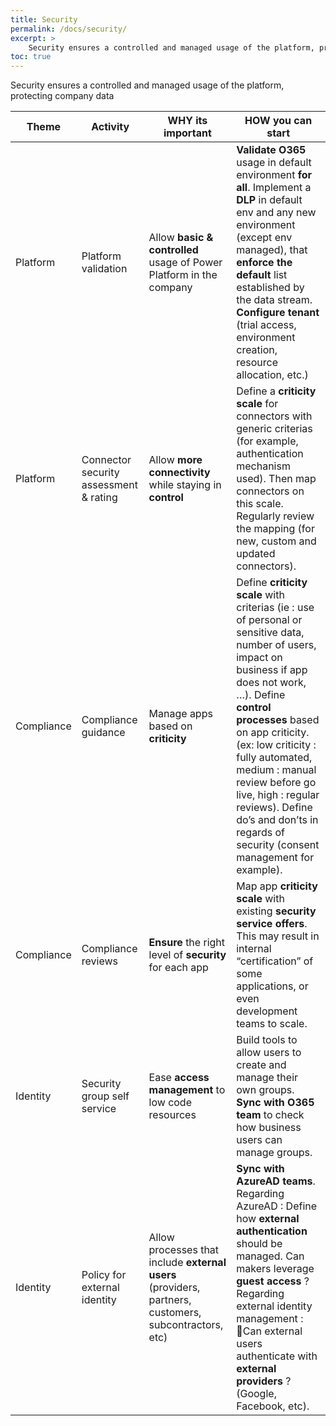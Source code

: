 ```yaml
---
title: Security
permalink: /docs/security/
excerpt: >
    Security ensures a controlled and managed usage of the platform, protecting company data.
toc: true
---
```


Security ensures a controlled and managed usage of the platform, protecting company data

| Theme | Activity | WHY its important | HOW you can start |
| --- | --- | --- | --- |
| Platform | Platform validation | Allow **basic & controlled** usage of Power Platform in the company | **Validate O365** usage in default environment **for all**. Implement a **DLP** in default env and any new environment (except env managed), that **enforce the default** list established by the data stream. **Configure tenant** (trial access, environment creation, resource allocation, etc.) |
| Platform | Connector security assessment & rating | Allow **more connectivity** while staying in **control** | Define a **criticity scale** for connectors with generic criterias (for example, authentication mechanism used). Then map connectors on this scale. Regularly review the mapping (for new, custom and updated connectors). |
| Compliance | Compliance guidance | Manage apps based on **criticity** | Define **criticity scale** with criterias (ie : use of personal or sensitive data, number of users, impact on business if app does not work,  …). Define **control processes** based on app criticity. (ex: low criticity : fully automated, medium : manual review before go live, high : regular reviews). Define do’s and don’ts in regards of security (consent management for example). |
| Compliance | Compliance reviews | **Ensure** the right level of **security** for each app | Map app **criticity scale** with existing **security service offers**. This may result in internal “certification” of some applications, or even development teams to scale. |
| Identity | Security group self service | Ease **access management** to low code resources | Build tools to allow users to create and manage their own groups. **Sync with O365 team** to check how business users can manage groups. |
| Identity | Policy for external identity | Allow processes that include **external users** (providers, partners, customers, subcontractors, etc) | **Sync with AzureAD teams**. Regarding AzureAD : Define how **external authentication** should be managed. Can makers leverage **guest access** ? Regarding external identity management : Can external users authenticate with **external providers** ? (Google, Facebook, etc). |
